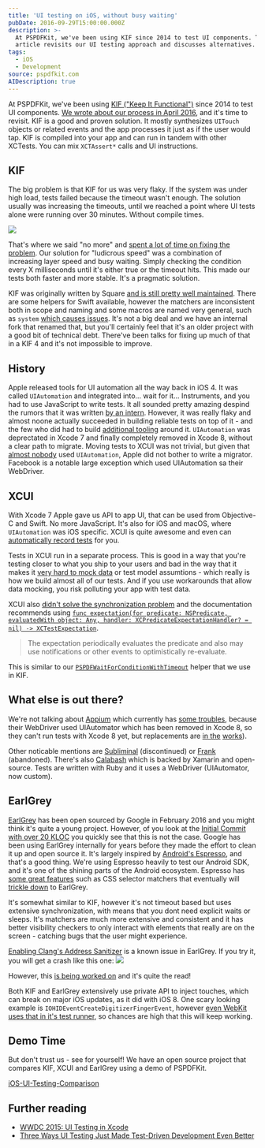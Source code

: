 ```yaml
---
title: 'UI testing on iOS, without busy waiting'
pubDate: 2016-09-29T15:00:00.000Z
description: >-
  At PSPDFKit, we've been using KIF since 2014 to test UI components. This
  article revisits our UI testing approach and discusses alternatives.
tags:
  - iOS
  - Development
source: pspdfkit.com
AIDescription: true
---
```




At PSPDFKit, we've been using [KIF ("Keep It Functional")](https://github.com/kif-framework/KIF) since 2014 to test UI components. [We wrote about our process in April 2016](/blog/2016/running-ui-tests-with-ludicrous-speed/), and it's time to revisit. KIF is a good and proven solution. It mostly synthesizes `UITouch` objects or related events and the app processes it just as if the user would tap. KIF is compiled into your app and can run in tandem with other XCTests. You can mix `XCTAssert*` calls and UI instructions.

## KIF

The big problem is that KIF for us was very flaky. If the system was under high load, tests failed because the timeout wasn't enough. The solution usually was increasing the timeouts, until we reached a point where UI tests alone were running over 30 minutes. Without compile times.

![](/assets/img/2016/ui-testing-revisited/no-more.gif)

That's where we said "no more" and [spent a lot of time on fixing the problem](/blog/2016/running-ui-tests-with-ludicrous-speed/). Our solution for "ludicrous speed" was a combination of increasing layer speed and busy waiting. Simply checking the condition every X milliseconds until it's either true or the timeout hits. This made our tests both faster and more stable. It's a pragmatic solution.

KIF was originally written by Square [and is still pretty well maintained](https://github.com/kif-framework/KIF/commits/master). There are some helpers for Swift available, however the matchers are inconsistent both in scope and naming and some macros are named very general, such as `system` [which causes issues](https://github.com/kif-framework/KIF/pull/835). It's not a big deal and we have an internal fork that renamed that, but you'll certainly feel that it's an older project with a good bit of technical debt. There've been talks for fixing up much of that in a KIF 4 and it's not impossible to improve.

## History

Apple released tools for UI automation all the way back in iOS 4. It was called `UIAutomation` and integrated into... wait for it... Instruments, and you had to use JavaScript to write tests. It all sounded pretty amazing despind the rumors that it was written [by an intern](https://twitter.com/frankus/status/781506911153770497). However, it was really flaky and almost noone actually succeeded in building reliable tests on top of it - and the few who did had to build [additional tooling](https://github.com/paypal/illuminator) around it. `UIAutomation` was deprectated in Xcode 7 and finally completely removed in Xcode 8, without a clear path to migrate. Moving tests to XCUI was not trivial, but given that [almost nobody](https://github.com/appium/appium/issues/5225) used `UIAutomation`, Apple did not bother to write a migrator. Facebook is a notable large exception which used UIAutomation sa their WebDriver.

## XCUI

With Xcode 7 Apple gave us API to app UI, that can be used from Objective-C and Swift. No more JavaScript. It's also for iOS and macOS, where `UIAutomation` was iOS specific. XCUI is quite awesome and even can [automatically record tests](https://www.bignerdranch.com/blog/ui-testing-in-xcode-7-part-1-ui-testing-gotchas/) for you. 

Tests in XCUI run in a separate process. This is good in a way that you're testing closer to what you ship to your users and bad in the way that it makes it [very hard to mock data](http://stackoverflow.com/a/33310781/83160) or test model assumtions - which really is how we build almost all of our tests. And if you use workarounds that allow data mocking, you risk polluting your app with test data.

XCUI also [didn't solve the synchronization problem](http://masilotti.com/ui-testing-xcode-7/) and the documentation recommends using [`func expectation(for predicate: NSPredicate, evaluatedWith object: Any, handler: XCPredicateExpectationHandler? = nil) -> XCTestExpectation`](https://developer.apple.com/reference/xctest/xctestcase/1500569-expectationforpredicate).

>The expectation periodically evaluates the predicate and also may use notifications or other events to optimistically re-evaluate.

This is similar to our [`PSPDFWaitForConditionWithTimeout`](/blog/2016/running-ui-tests-with-ludicrous-speed/) helper that we use in KIF.

## What else is out there?

We're not talking about [Appium](http://appium.io/) which currently has [some troubles](https://twitter.com/hymole/status/781507060890476545), because their WebDriver used UIAutomator which has been removed in Xcode 8, so they can't run tests with Xcode 8 yet, but replacements are [in the](https://github.com/calabash/run_loop/pull/482) [works](https://discuss.appium.io/t/ios9-uiautomation-what-is-appium-approach-to-uiautomation-deprecation-by-apple/7319/6)).

Other noticable mentions are [Subliminal](https://github.com/inkling/Subliminal) (discontinued) or [Frank](https://github.com/TestingWithFrank/Frank) (abandoned). There's also [Calabash](http://calaba.sh/) which is backed by Xamarin and open-source. Tests are written with Ruby and it uses a WebDriver (UIAutomator, now custom).

## EarlGrey

[EarlGrey](https://github.com/google/EarlGrey) has been open sourced by Google in February 2016 and you might think it's quite a young project. However, of you look at the [Initial Commit with over 20 KLOC](https://github.com/google/EarlGrey/commit/fd7c83c30973e1978a5976334e12163ab8ebbfe6) you quickly see that this is not the case. Google has been using EarlGrey internally for years before they made the effort to clean it up and open source it. It's largely inspired by [Android's Espresso](https://google.github.io/android-testing-support-library/docs/espresso/), and that's a good thing. We're using Espresso heavily to test our Android SDK, and it's one of the shining parts of the Android ecosystem. Espresso has [some great features](https://google.github.io/android-testing-support-library/docs/espresso/advanced/) such as CSS selector matchers that eventually will [trickle down](https://github.com/google/EarlGrey/issues/211) to EarlGrey.

It's somewhat similar to KIF, however it's not timeout based but uses extensive synchronization, with means that you dont need explicit waits or sleeps. It's matchers are much more extensive and consistent and it has better visibility checkers to only interact with elements that really are on the screen - catching bugs that the user might experience.

[Enabling Clang's Address Sanitizer](/blog/2016/test-with-asan/) is a known issue in EarlGrey. If you try it, you will get a crash like this one:
![](/assets/img/2016/ui-testing-revisited/earl-grey-asan.png)

However, this [is being worked on](https://github.com/google/EarlGrey/pull/201) and it's quite the read!

Both KIF and EarlGrey extensively use private API to inject touches, which can break on major iOS updates, as it did with iOS 8. One scary looking example is `IOHIDEventCreateDigitizerFingerEvent`, however [even WebKit uses that in it's test runner](https://github.com/WebKit/webkit/blob/8f7def85ecf771e4eb8c569ab7931ef96ad393ad/Tools/WebKitTestRunner/ios/HIDEventGenerator.mm#L233), so chances are high that this will keep working.

## Demo Time

But don't trust us - see for yourself! We have an open source project that compares KIF, XCUI and EarlGrey using a demo of PSPDFKit.

[iOS-UI-Testing-Comparison](https://github.com/PSPDFKit-labs/iOS-UI-Testing-Comparison)

## Further reading

*  [WWDC 2015: UI Testing in Xcode](https://developer.apple.com/videos/play/wwdc2015/406/)
*  [Three Ways UI Testing Just Made Test-Driven Development Even Better](http://masilotti.com/ui-testing-tdd/)
